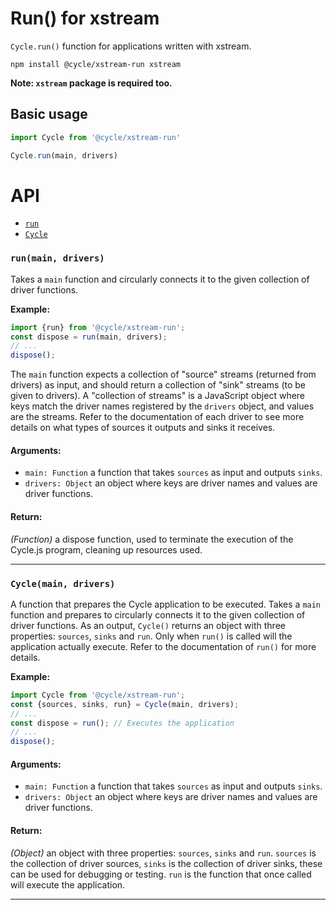 # Run() for xstream

`Cycle.run()` function for applications written with xstream.

```
npm install @cycle/xstream-run xstream
```

**Note: `xstream` package is required too.**

## Basic usage

```js
import Cycle from '@cycle/xstream-run'

Cycle.run(main, drivers)
```

# API


- [`run`](#run)
- [`Cycle`](#Cycle)

### <a id="run"></a> `run(main, drivers)`

Takes a `main` function and circularly connects it to the given collection
of driver functions.

**Example:**
```js
import {run} from '@cycle/xstream-run';
const dispose = run(main, drivers);
// ...
dispose();
```

The `main` function expects a collection of "source" streams (returned from
drivers) as input, and should return a collection of "sink" streams (to be
given to drivers). A "collection of streams" is a JavaScript object where
keys match the driver names registered by the `drivers` object, and values
are the streams. Refer to the documentation of each driver to see more
details on what types of sources it outputs and sinks it receives.

#### Arguments:

- `main: Function` a function that takes `sources` as input and outputs `sinks`.
- `drivers: Object` an object where keys are driver names and values are driver functions.

#### Return:

*(Function)* a dispose function, used to terminate the execution of the Cycle.js program, cleaning up resources used.

- - -

### <a id="Cycle"></a> `Cycle(main, drivers)`

A function that prepares the Cycle application to be executed. Takes a `main`
function and prepares to circularly connects it to the given collection of
driver functions. As an output, `Cycle()` returns an object with three
properties: `sources`, `sinks` and `run`. Only when `run()` is called will
the application actually execute. Refer to the documentation of `run()` for
more details.

**Example:**
```js
import Cycle from '@cycle/xstream-run';
const {sources, sinks, run} = Cycle(main, drivers);
// ...
const dispose = run(); // Executes the application
// ...
dispose();
```

#### Arguments:

- `main: Function` a function that takes `sources` as input and outputs `sinks`.
- `drivers: Object` an object where keys are driver names and values are driver functions.

#### Return:

*(Object)* an object with three properties: `sources`, `sinks` and `run`. `sources` is the collection of driver sources, `sinks` is the
collection of driver sinks, these can be used for debugging or testing. `run`
is the function that once called will execute the application.

- - -

